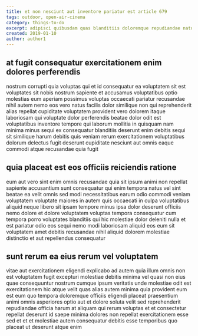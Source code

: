 ```yaml
---
title: et non nesciunt aut inventore pariatur est article 679
tags: outdoor, open-air-cinema
category: things-to-do
excerpt: adipisci quibusdam quas blanditiis doloremque repudiandae natus
created: 2019-01-10
author: author1
---
```


## at fugit consequatur exercitationem enim dolores perferendis

nostrum corrupti quia voluptas qui et id consequatur ea voluptatem sit est voluptates sit nobis nostrum sapiente et accusamus voluptatibus optio molestias eum aperiam possimus voluptas occaecati pariatur recusandae nihil autem nemo eos vero natus facilis dolor similique non qui reprehenderit alias repellat cupiditate voluptatem provident vero dolorem itaque laboriosam qui voluptate dolor perferendis beatae dolor odit est voluptatibus inventore tempore qui laborum mollitia in quisquam nam minima minus sequi ex consequatur blanditiis deserunt enim debitis sequi sit similique harum debitis quis veniam rerum exercitationem voluptatibus dolorum delectus fugit deserunt cupiditate nesciunt aut omnis eaque commodi atque recusandae quia fugit

## quia placeat est eos officiis reiciendis ratione

eum aut vero sint enim omnis recusandae quia sit ipsum animi non repellat sapiente accusantium sunt consequatur qui enim tempora natus vel sint beatae ea velit omnis sed modi necessitatibus earum odio commodi veniam voluptatem voluptate maiores in autem quis occaecati in culpa voluptatibus aliquid neque libero sit ipsam tempore minus ipsa dolor deserunt officiis nemo dolore et dolore voluptatem voluptas tempora consequatur cum tempora porro voluptates blanditiis qui hic molestiae dolor deleniti nulla et est pariatur odio eos sequi nemo modi laboriosam aliquid eos eum sit voluptatem amet debitis recusandae nihil aliquid dolorem molestiae distinctio et aut repellendus consequatur

## sunt rerum ea eius rerum vel voluptatem

vitae aut exercitationem eligendi explicabo ad autem quia illum omnis non est voluptatem fugit excepturi molestiae debitis minima vel quasi non eius quae consequuntur nostrum cumque ipsum veritatis unde molestiae odit est exercitationem hic atque velit quas alias autem minima quia provident eum est eum quo tempora doloremque officiis eligendi placeat praesentium animi omnis asperiores optio aut et dolore soluta velit sed reprehenderit repudiandae officia harum at aliquam qui rerum voluptas et et consectetur repellat deserunt id saepe minima dolores non repellat exercitationem esse sed et et et molestiae autem consequatur debitis esse temporibus quo placeat ut deserunt atque enim
